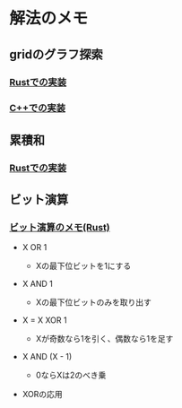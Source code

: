 # 解法のメモ

## gridのグラフ探索

### [Rustでの実装](impl_rust/src/graph)

### [C++での実装](impl_cpp/graph)

## 累積和

### [Rustでの実装](impl_rust/src/prefix_sum)

## ビット演算

### [ビット演算のメモ(Rust)](impl_rust/bit_manipulation)

- X OR 1
    - Xの最下位ビットを1にする

- X AND 1
    - Xの最下位ビットのみを取り出す

- X = X XOR 1
    - Xが奇数なら1を引く、偶数なら1を足す

- X AND (X - 1)
    - 0ならXは2のべき乗

- XORの応用
